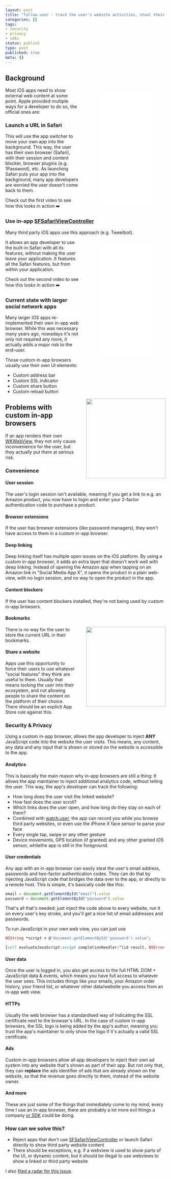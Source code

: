 ```yaml
---
layout: post
title: "follow.user - track the user's website activities, steal their data & credentials and add your own ads to any website in your iOS app"
categories: []
tags:
- security
- privacy
- sdks
status: publish
type: post
published: true
meta: {}
---
```


## Background

<div class="video" style="float: right; margin-left: 20px">
  <figure>
    <iframe src="//www.youtube.com/embed/ZIogd0kv80c" frameborder="0" allowfullscreen width="170" height="350"></iframe>
  </figure>
</div>

Most iOS apps need to show external web content at some point. Apple provided multiple ways for a developer to do so, the official ones are:

### Launch a URL in Safari

This will use the app switcher to move your own app into the background. This way, the user has their own browser (Safari), with their session and content blocker, browser plugins (e.g. 1Password), etc. As launching Safari puts your app into the background, many app developers are worried the user doesn't come back to them.

Check out the first video to see how this looks in action ➡️

### Use in-app [SFSafariViewController](https://developer.apple.com/documentation/safariservices/sfsafariviewcontroller)

Many third party iOS apps use this approach (e.g. Tweetbot). 
<div class="video" style="float: right; margin-left: 20px;">
  <figure>
    <iframe src="//www.youtube.com/embed/EPH5XGbigJU" frameborder="0" allowfullscreen width="170" height="350"></iframe>
  </figure>
</div>
It allows an app developer to use the built-in Safari with all its features, without making the user leave your application. It features all the Safari features, but from within your application.

Check out the second video to see how this looks in action ➡️

### Current state with larger social network apps

Many larger iOS apps re-implemented their own in-app web browser. While this was necessary many years ago, nowadays it's not only not required any more, it actually adds a major risk to the end-user.

Those custom in-app browsers usually use their own UI elements:

*   Custom address bar
*   Custom SSL indicator
*   Custom share button
*   Custom reload button

<img src="/assets/posts/browser/browser.png" width="250" style="float: right; margin-left: 30px" />

## Problems with custom in-app browsers

If an app renders their own [WKWebView](https://developer.apple.com/documentation/webkit/wkwebview), they not only cause inconvenience for the user, but they actually put them at serious risk.


### Convenience


#### User session

The user's login session isn't available, meaning if you get a link to e.g. an Amazon product, you now have to login and enter your 2-factor authentication code to purchase a product.


#### Browser extensions

If the user has browser extensions (like password managers), they won't have access to them in a custom in-app browser.


#### Deep linking

Deep linking itself has multiple open issues on the iOS platform. By using a custom in-app browser, it adds an extra layer that doesn't work well with deep linking. Instead of opening the Amazon app when tapping on an Amazon link in "Social Media App X", it opens the product in a plain web-view, with no login session, and no way to open the product in the app.


#### Content blockers

If the user has content blockers installed, they're not being used by custom in-app browsers. 


#### Bookmarks

<img src="/assets/posts/browser/browser-dialog.png" width="250" style="float: right; margin-left: 30px" />

There is no way for the user to store the current URL in their bookmarks.

#### Share a website

Apps use this opportunity to force their users to use whatever "social features" they think are useful to them. Usually that means locking the user into their ecosystem, and not allowing people to share the content on the platform of their choice. There should be an explicit App Store rule against this.


### Security & Privacy

Using a custom in-app browser, allows the app developer to inject **ANY** JavaScript code into the website the user visits. This means, any content, any data and any input that is shown or stored on the website is accessible to the app.


#### Analytics

This is basically the main reason why in-app browsers are still a thing: It allows the app maintainer to inject additional analytics code, without telling the user. This way, the app's developer can track the following:



*   How long does the user visit the linked website?
*   How fast does the user scroll?
*   Which links does the user open, and how long do they stay on each of them?
*   Combined with [watch.user]([https://krausefx.com/blog/ios-privacy-watchuser-access-both-iphone-cameras-any-time-your-app-is-running](https://krausefx.com/blog/ios-privacy-watchuser-access-both-iphone-cameras-any-time-your-app-is-running)), the app can record you while you browse third party websites, or even use the iPhone X face sensor to parse your face
*   Every single tap, swipe or any other gesture
*   Device movements, GPS location (if granted) and any other granted iOS sensor, whilethe app is still in the foreground.


#### User credentials

Any app with an in-app browser can easily steal the user's email address, passwords and two-factor authentication codes. They can do that by injecting JavaScript code that bridges the data over to the app, or directly to a remote host. This is simple, it's basically code like this:

```javascript
email = document.getElementById("email").value
password = document.getElementById("password").value
```

That's all that's needed: just inject the code above to every website, run it on every user's key stroke, and you'll get a nice list of email addresses and passwords.

To run JavaScript in your own web view, you can just use

```ruby
NSString *script = @"document.getElementById('password').value";

[self evaluateJavaScript:script completionHandler:^(id result, NSError *error) { ... }];
```


#### User data

Once the user is logged in, you also get access to the full HTML DOM + JavaScript data & events, which means you have full access to whatever the user sees. This includes things like your emails, your Amazon order history, your friend list, or whatever other data/website you access from an in-app web view.


#### HTTPs

Usually the web browser has a standardised way of indicating the SSL certificate next to the browser's URL. In the case of custom in-app browsers, the SSL logo is being added by the app's author, meaning you trust the app's maintainer to only show the logo if it's actually a valid SSL certificate.


#### Ads

Custom in-app browsers allow all app developers to inject their own ad system into any website that's shown as part of their app. But not only that, they can **replace** the ads identifier of ads that are already shown on the website, so that the revenue goes directly to them, instead of the website owner.

#### And more

These are just some of the things that immediately come to my mind, every time I use an in-app browser, there are probably a lot more evil things a company [or SDK](https://krausefx.com/blog/trusting-sdks) could be doing.


### How can we solve this?

*   Reject apps that don't use [SFSafariViewController]([https://developer.apple.com/documentation/safariservices/sfsafariviewcontroller](https://developer.apple.com/documentation/safariservices/sfsafariviewcontroller)) or launch Safari directly to show third party website content
*   There should be exceptions, e.g. if a webview is used to show parts of the UI, or dynamic content, but it should be illegal to use webviews to show a linked or third party website

I also [filed a radar for this issue](https://openradar.appspot.com/radar?id=4963695432040448).
